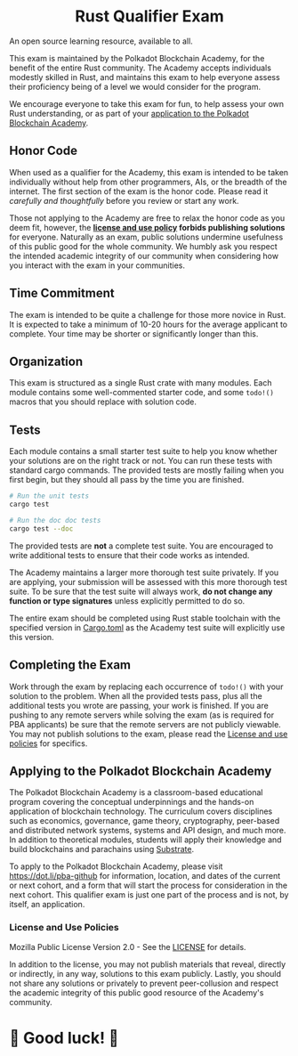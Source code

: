 <h1 align="center">Rust Qualifier Exam</h1>

An open source learning resource, available to all.

This exam is maintained by the Polkadot Blockchain Academy, for the benefit of the entire Rust community.
The Academy accepts individuals modestly skilled in Rust, and maintains this exam to help everyone assess their proficiency being of a level we would consider for the program.

We encourage everyone to take this exam for fun, to help assess your own Rust understanding, or as part of your [application to the Polkadot Blockchain Academy](#applying-to-the-polkadot-blockchain-academy).

## Honor Code

When used as a qualifier for the Academy, this exam is intended to be taken individually without help from other programmers, AIs, or the breadth of the internet.
The first section of the exam is the honor code.
Please read it _carefully and thoughtfully_ before you review or start any work.

Those not applying to the Academy are free to relax the honor code as you deem fit, however, the **[license and use policy](#license-and-use-policies) forbids publishing solutions** for everyone.
Naturally as an exam, public solutions undermine usefulness of this public good for the whole community.
We humbly ask you respect the intended academic integrity of our community when considering how you interact with the exam in your communities.

## Time Commitment

The exam is intended to be quite a challenge for those more novice in Rust.
It is expected to take a minimum of 10-20 hours for the average applicant to complete.
Your time may be shorter or significantly longer than this.

## Organization

This exam is structured as a single Rust crate with many modules.
Each module contains some well-commented starter code, and some `todo!()` macros that you should replace with solution code.

## Tests

Each module contains a small starter test suite to help you know whether your solutions are on the right track or not.
You can run these tests with standard cargo commands.
The provided tests are mostly failing when you first begin, but they should all pass by the time you are finished.

```sh
# Run the unit tests
cargo test

# Run the doc doc tests
cargo test --doc
```

The provided tests are **not** a complete test suite.
You are encouraged to write additional tests to ensure that their code works as intended.

The Academy maintains a larger more thorough test suite privately.
If you are applying, your submission will be assessed with this more thorough test suite.
To be sure that the test suite will always work, **do not change any function or type signatures** unless explicitly permitted to do so.

The entire exam should be completed using Rust stable toolchain with the specified version in [Cargo.toml](./Cargo.toml) as the Academy test suite will explicitly use this version.

## Completing the Exam

Work through the exam by replacing each occurrence of `todo!()` with your solution to the problem.
When all the provided tests pass, plus all the additional tests you wrote are passing, your work is finished.
If you are pushing to any remote servers while solving the exam (as is required for PBA applicants) be sure that the remote servers are not publicly viewable.
You may not publish solutions to the exam, please read the [License and use policies](#license-and-use-policies) for specifics.

## Applying to the Polkadot Blockchain Academy

The Polkadot Blockchain Academy is a classroom-based educational program covering the conceptual underpinnings and the hands-on application of blockchain technology.
The curriculum covers disciplines such as economics, governance, game theory, cryptography, peer-based and distributed network systems, systems and API design, and much more.
In addition to theoretical modules, students will apply their knowledge and build blockchains and parachains using [Substrate](https://substrate.io).

To apply to the Polkadot Blockchain Academy, please visit https://dot.li/pba-github for information, location, and dates of the current or next cohort, and a form that will start the process for consideration in the next cohort.
This qualifier exam is just one part of the process and is not, by itself, an application.

### License and Use Policies

Mozilla Public License Version 2.0 - See the [LICENSE](./LICENSE) for details.

In addition to the license, you may not publish materials that reveal, directly or indirectly, in any way, solutions to this exam publicly.
Lastly, you should not share any solutions or privately to prevent peer-collusion and respect the academic integrity of this public good resource of the Academy's community.

# 🚀 Good luck! 🚀
